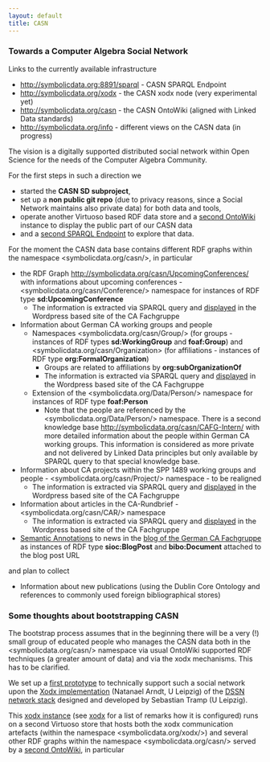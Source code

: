```yaml
---
layout: default
title: CASN
---
```


### Towards a Computer Algebra Social Network

Links to the currently available infrastructure

-   <http://symbolicdata.org:8891/sparql> - CASN SPARQL Endpoint
-   <http://symbolicdata.org/xodx> - the CASN xodx node (very experimental yet)
-   <http://symbolicdata.org/casn> - the CASN OntoWiki (aligned with Linked Data standards)
-   <http://symbolicdata.org/info> - different views on the CASN data (in progress)

The vision is a digitally supported distributed social network within Open Science for the needs of the Computer Algebra Community.

For the first steps in such a direction we

-   started the **CASN SD subproject**,
-   set up a **non public git repo** (due to privacy reasons, since a Social Network maintains also private data) for both data and tools,
-   operate another Virtuoso based RDF data store and a [second OntoWiki](http://symbolicdata.org/casn) instance to display the public part of our CASN data
-   and a [second SPARQL Endpoint](http://symbolicdata.org:8891/sparql) to explore that data.

For the moment the CASN data base contains different RDF graphs within the namespace <symbolicdata.org/casn/>, in particular

-   the RDF Graph <http://symbolicdata.org/casn/UpcomingConferences/> with informations about upcoming conferences - <symbolicdata.org/casn/Conference/> namespace for instances of RDF type **sd:UpcomingConference**
    -   The information is extracted via SPARQL query and [displayed](http://www.fachgruppe-computeralgebra.de/tagungsankuendigungen/) in the Wordpress based site of the CA Fachgruppe
-   Information about German CA working groups and people
    -   Namespaces <symbolicdata.org/casn/Group/> (for groups - instances of RDF types **sd:WorkingGroup** and **foaf:Group**) and <symbolicdata.org/casn/Organization> (for affiliations - instances of RDF type **org:FormalOrganization**)
        -   Groups are related to affiliations by **org:subOrganizationOf**
        -   The information is extracted via SPARQL query and [displayed](http://www.fachgruppe-computeralgebra.de/arbeitsgruppen/) in the Wordpress based site of the CA Fachgruppe
    -   Extension of the <symbolicdata.org/Data/Person/> namespace for instances of RDF type **foaf:Person**
        -   Note that the people are referenced by the <symbolicdata.org/Data/Person/> namespace. There is a second knowledge base <http://symbolicdata.org/casn/CAFG-Intern/> with more detailed information about the people within German CA working groups. This information is considered as more private and not delivered by Linked Data principles but only available by SPARQL query to that special knowledge base.
-   Information about CA projects within the SPP 1489 working groups and people - <symbolicdata.org/casn/Project/> namespace - to be realigned
    -   The information is extracted via SPARQL query and [displayed](http://www.fachgruppe-computeralgebra.de/projekte/) in the Wordpress based site of the CA Fachgruppe
-   Information about articles in the CA-Rundbrief - <symbolicdata.org/casn/CAR/> namespace
    -   The information is extracted via SPARQL query and [displayed](http://www.fachgruppe-computeralgebra.de/rundbrief-beitraege/) in the Wordpress based site of the CA Fachgruppe
-   [Semantic Annotations](http://symbolicdata.org/casn/News/) to news in the [blog of the German CA Fachgruppe](http://www.fachgruppe-computeralgebra.de/blog/) as instances of RDF type **sioc:BlogPost** and **bibo:Document** attached to the blog post URL

and plan to collect

-   Information about new publications (using the Dublin Core Ontology and references to commonly used foreign bibliographical stores)

### Some thoughts about bootstrapping CASN

The bootstrap process assumes that in the beginning there will be a very (!) small group of educated people who manages the CASN data both in the <symbolicdata.org/casn/> namespace via usual OntoWiki supported RDF techniques (a greater amount of data) and via the xodx mechanisms. This has to be clarified.

We set up a [first prototype](http://symbolicdata.org/xodx) to technically support such a social network upon the [Xodx implementation](http://aksw.org/Projects/Xodx.html) (Natanael Arndt, U Leipzig) of the [DSSN network stack](http://aksw.org/Projects/DSSN.html) designed and developed by Sebastian Tramp (U Leipzig).

This [xodx instance](http://symbolicdata.org/xodx) (see [xodx](xodx "wikilink") for a list of remarks how it is configured) runs on a second Virtuoso store that hosts both the xodx communication artefacts (within the namespace <symbolicdata.org/xodx/>) and several other RDF graphs within the namespace <symbolicdata.org/casn/> served by a [second OntoWiki](http://symbolicdata.org/casn), in particular
